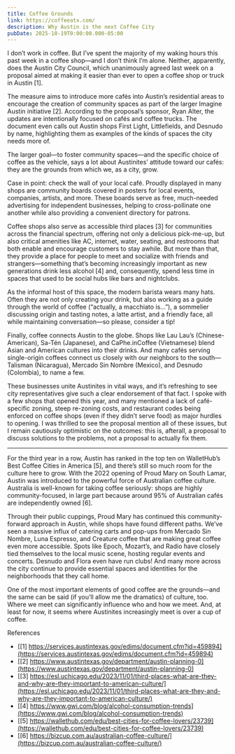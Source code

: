 ```yaml
---
title: Coffee Grounds
link: https://coffeeatx.com/
description: Why Austin is the next Coffee City
pubDate: 2025-10-19T0:00:00.000-05:00
---
```


I don’t work in coffee. But I’ve spent the majority of my waking hours this past week in a coffee shop—and I don’t think I’m alone. Neither, apparently, does the Austin City Council, which unanimously agreed last week on a proposal aimed at making it easier than ever to open a coffee shop or truck in Austin [1].

The measure aims to introduce more cafés into Austin’s residential areas to encourage the creation of community spaces as part of the larger Imagine Austin initiative [2]. According to the proposal’s sponsor, Ryan Alter, the updates are intentionally focused on cafés and coffee trucks. The document even calls out Austin shops First Light, Littlefields, and Desnudo by name, highlighting them as examples of the kinds of spaces the city needs more of.

The larger goal—to foster community spaces—and the specific choice of coffee as the vehicle, says a lot about Austinites’ attitude toward our cafés: they are the grounds from which we, as a city, grow.

Case in point: check the wall of your local café. Proudly displayed in many shops are community boards covered in posters for local events, companies, artists, and more. These boards serve as free, much-needed advertising for independent businesses, helping to cross-pollinate one another while also providing a convenient directory for patrons.

Coffee shops also serve as accessible third places [3] for communities across the financial spectrum, offering not only a delicious pick-me-up, but also critical amenities like AC, internet, water, seating, and restrooms that both enable and encourage customers to stay awhile. But more than that, they provide a place for people to meet and socialize with friends and strangers—something that’s becoming increasingly important as new generations drink less alcohol [4] and, consequently, spend less time in spaces that used to be social hubs like bars and nightclubs.

As the informal host of this space, the modern barista wears many hats. Often they are not only creating your drink, but also working as a guide through the world of coffee (“actually, a macchiato is…”), a sommelier discussing origin and tasting notes, a latte artist, and a friendly face, all while maintaining conversation—so please, consider a tip!

Finally, coffee connects Austin to the globe. Shops like Lau Lau’s (Chinese-American), Sa-Tén (Japanese), and CaPhe.inCoffee (Vietnamese) blend Asian and American cultures into their drinks. And many cafés serving single-origin coffees connect us closely with our neighbors to the south—Talisman (Nicaragua), Mercado Sin Nombre (Mexico), and Desnudo (Colombia), to name a few.

These businesses unite Austinites in vital ways, and it’s refreshing to see city representatives give such a clear endorsement of that fact. I spoke with a few shops that opened this year, and many mentioned a lack of café-specific zoning, steep re-zoning costs, and restaurant codes being enforced on coffee shops (even if they didn’t serve food) as major hurdles to opening. I was thrilled to see the proposal mention all of these issues, but I remain cautiously optimistic on the outcomes: this is, afterall, a proposal to discuss solutions to the problems, not a proposal to actually fix them.

---

For the third year in a row, Austin has ranked in the top ten on WalletHub’s Best Coffee Cities in America [5], and there’s still so much room for the culture here to grow. With the 2022 opening of Proud Mary on South Lamar, Austin was introduced to the powerful force of Australian coffee culture. Australia is well-known for taking coffee seriously: shops are highly community-focused, in large part because around 95% of Australian cafés are independently owned [6].

Through their public cuppings, Proud Mary has continued this community-forward approach in Austin, while shops have found different paths. We’ve seen a massive influx of catering carts and pop-ups from Mercado Sin Nombre, Luna Espresso, and Creature coffee that are making great coffee even more accessible. Spots like Epoch, Mozart’s, and Radio have closely tied themselves to the local music scene, hosting regular events and concerts. Desnudo and Flora even have run clubs! And many more across the city continue to provide essential spaces and identities for the neighborhoods that they call home.

One of the most important elements of good coffee are the grounds—and the same can be said (if you’ll allow me the dramatics) of culture, too. Where we meet can significantly influence who and how we meet. And, at least for now, it seems where Austinites increasingly meet is over a cup of coffee.


References
- [[1] https://services.austintexas.gov/edims/document.cfm?id=459894](https://services.austintexas.gov/edims/document.cfm?id=459894)
- [[2] https://www.austintexas.gov/department/austin-planning-0](https://www.austintexas.gov/department/austin-planning-0)
- [[3] https://esl.uchicago.edu/2023/11/01/third-places-what-are-they-and-why-are-they-important-to-american-culture/](https://esl.uchicago.edu/2023/11/01/third-places-what-are-they-and-why-are-they-important-to-american-culture/)
- [[4] https://www.gwi.com/blog/alcohol-consumption-trends](https://www.gwi.com/blog/alcohol-consumption-trends)
- [[5] https://wallethub.com/edu/best-cities-for-coffee-lovers/23739](https://wallethub.com/edu/best-cities-for-coffee-lovers/23739)
- [[6] https://bizcup.com.au/australian-coffee-culture/](https://bizcup.com.au/australian-coffee-culture/)


